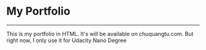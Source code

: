 # My Portfolio
-------------------------
This is my portfolio in HTML. It's will
be available on chuquangtu.com. But
right now, I only use it for
Udacity Nano Degree
